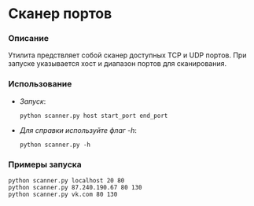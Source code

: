 # Сканер портов

### Описание

Утилита предствляет собой сканер доступных TCP и UDP портов.
При запуске указывается хост и диапазон портов для сканирования.

### Использование

- _Запуск_:

      python scanner.py host start_port end_port
- _Для справки используйте флаг -h_:

      python scanner.py -h

### Примеры запуска

    python scanner.py localhost 20 80
    python scanner.py 87.240.190.67 80 130
    python scanner.py vk.com 80 130
